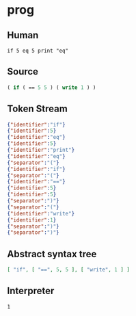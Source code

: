 # prog
## Human
```
if 5 eq 5 print "eq"
```
## Source
```lisp
( if ( == 5 5 ) ( write 1 ) )
```
## Token Stream
```json
{"identifier":"if"}
{"identifier":5}
{"identifier":"eq"}
{"identifier":5}
{"identifier":"print"}
{"identifier":"eq"}
{"separator":"("}
{"identifier":"if"}
{"separator":"("}
{"identifier":"=="}
{"identifier":5}
{"identifier":5}
{"separator":")"}
{"separator":"("}
{"identifier":"write"}
{"identifier":1}
{"separator":")"}
{"separator":")"}
```
## Abstract syntax tree
```json
[ "if", [ "==", 5, 5 ], [ "write", 1 ] ]

```
## Interpreter
```bash
1
```
